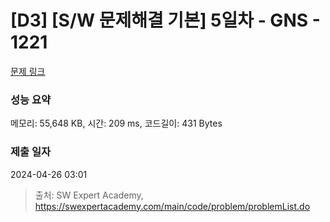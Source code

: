 # [D3] [S/W 문제해결 기본] 5일차 - GNS - 1221 

[문제 링크](https://swexpertacademy.com/main/code/problem/problemDetail.do?contestProbId=AV14jJh6ACYCFAYD) 

### 성능 요약

메모리: 55,648 KB, 시간: 209 ms, 코드길이: 431 Bytes

### 제출 일자

2024-04-26 03:01



> 출처: SW Expert Academy, https://swexpertacademy.com/main/code/problem/problemList.do